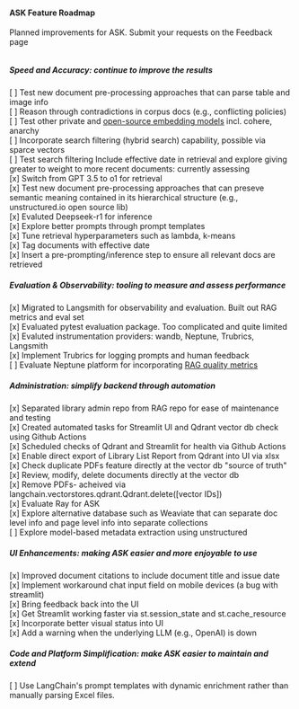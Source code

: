 #### ASK Feature Roadmap
Planned improvements for ASK. Submit your requests on the Feedback page  
###### 
##### Speed and Accuracy: continue to improve the results
[ ] Test new document pre-processing approaches that can parse table and image info  
[ ] Reason through contradictions in corpus docs (e.g., conflicting policies)  
[ ] Test other private and [open-source embedding models](https://huggingface.co/spaces/mteb/leaderboard) incl. cohere, anarchy  
[ ] Incorporate search filtering (hybrid search) capability, possible via sparce vectors  
[ ] Test search filtering Include effective date in retrieval and explore giving greater to weight to more recent documents: currently assessing   
[x] Switch from GPT 3.5 to o1 for retrieval  
[x] Test new document pre-processing approaches that can preseve semantic meaning contained in its hierarchical structure (e.g., unstructured.io open source lib)  
[x] Evaluted Deepseek-r1 for inference  
[x] Explore better prompts through prompt templates   
[x] Tune retrieval hyperparameters such as lambda, k-means  
[x] Tag documents with effective date  
[x] Insert a pre-prompting/inference step to ensure all relevant docs are retrieved  


##### Evaluation & Observability: tooling to measure and assess performance  
[x] Migrated to Langsmith for observability and evaluation. Built out RAG metrics and eval set  
[x] Evaluated pytest evaluation package. Too complicated and quite limited  
[x] Evaluted instrumentation providers: wandb, Neptune, Trubrics, Langsmith    
[x] Implement Trubrics for logging prompts and human feedback  
[ ] Evaluate Neptune platform for incorporating [RAG quality metrics](https://docs.rungalileo.io/galileo/gen-ai-studio-products/galileo-guardrail-metrics#rag-quality-metrics)  


##### Administration: simplify backend through automation  
[x] Separated library admin repo from RAG repo for ease of maintenance and testing  
[x] Created automated tasks for Streamlit UI and Qdrant vector db check using Github Actions  
[x] Scheduled checks of Qdrant and Streamlit for health via Github Actions  
[x] Enable direct export of Library List Report from Qdrant into UI via xlsx    
[x] Check duplicate PDFs feature directly at the vector db "source of truth"  
[x] Review, modify, delete documents directly at the vector db  
[x] Remove PDFs- acheived via langchain.vectorstores.qdrant.Qdrant.delete([vector IDs])  
[x] Evaluate Ray for ASK  
[x] Explore alternative database such as Weaviate that can separate doc level info and page level info into separate collections  
[ ] Explore model-based metadata extraction using unstructured


##### UI Enhancements: making ASK easier and more enjoyable to use  
[x] Improved document citations to include document title and issue date  
[x] Implement workaround chat input field on mobile devices (a bug with streamlit)  
[x] Bring feedback back into the UI  
[x] Get Streamlit working faster via st.session_state and st.cache_resource  
[x] Incorporate better visual status into UI  
[x] Add a warning when the underlying LLM (e.g., OpenAI) is down  


##### Code and Platform Simplification: make ASK easier to maintain and extend
[ ] Use LangChain's prompt templates with dynamic enrichment rather than manually parsing Excel files.
